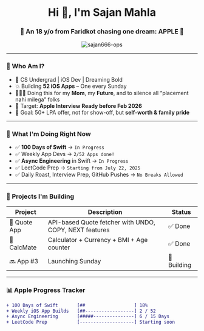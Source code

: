 <h1 align="center">Hi 👋, I'm Sajan Mahla</h1>
<h3 align="center">🚀 An 18 y/o from Faridkot chasing one dream: APPLE 🍎</h3>

<p align="center">
  <img src="https://komarev.com/ghpvc/?username=sajan666-ops&label=Profile%20views&color=0e75b6&style=flat" alt="sajan666-ops" />
</p>

---

### 💼 Who Am I?

- 🧠 CS Undergrad | iOS Dev | Dreaming Bold  
- 💥 Building **52 iOS Apps** – One every Sunday  
- 👨‍👩‍👦 Doing this for my **Mom**, my **Future**, and to silence all “placement nahi milega” folks  
- 🚀 Target: **Apple Interview Ready before Feb 2026**  
- 🎯 Goal: 50+ LPA offer, not for show-off, but **self-worth & family pride**

---

### 🍎 What I'm Doing Right Now

- ✅ **100 Days of Swift** → `In Progress `
- ✅ Weekly App Devs → `2/52 Apps done!`
- ✅ **Async Engineering** in Swift → `In Progress`
- ✅ LeetCode Prep → `Starting from July 22, 2025`
- ✅ Daily Roast, Interview Prep, GitHub Pushes → `No Breaks Allowed`

---

### 🧠 Projects I'm Building

| Project        | Description                                              | Status     |
|----------------|----------------------------------------------------------|------------|
| 🔹 Quote App    | API-based Quote fetcher with UNDO, COPY, NEXT features   | ✅ Done     |
| 🔹 CalcMate     | Calculator + Currency + BMI + Age counter                | ✅ Done     |
| 🔜 App #3       | Launching Sunday                                         | 🚧 Building |

---

### 📊 Apple Progress Tracker

```diff
+ 100 Days of Swift       [##                  ] 18%
+ Weekly iOS App Builds   [##------------------] 2 / 52
+ Async Engineering       [#####---------------] 6 / 15 Days
+ LeetCode Prep           [--------------------] Starting soon
